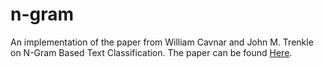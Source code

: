 # n-gram
An implementation of the paper from William Cavnar and John M. Trenkle on N-Gram Based Text Classification. The paper can be found [Here](https://www.researchgate.net/publication/2375544_N-Gram-Based_Text_Categorization).
